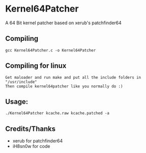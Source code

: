 # Kernel64Patcher
A 64 Bit kernel patcher based on xerub's patchfinder64

## Compiling
```
gcc Kernel64Patcher.c -o Kernel64Patcher
```
## Compiling for linux
```
Get maloader and run make and put all the include folders in "/usr/include"
Then compile kernel64patcher like you normally do :)

```

## Usage:
```
./Kernel64Patcher kcache.raw kcache.patched -a
```
## Credits/Thanks
* xerub for patchfinder64
* iH8sn0w for code
